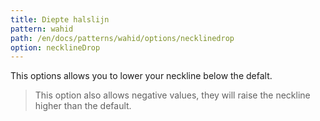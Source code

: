 ```yaml
---
title: Diepte halslijn
pattern: wahid
path: /en/docs/patterns/wahid/options/necklinedrop
option: necklineDrop
---
```


This options allows you to lower your neckline below the defalt.

> This option also allows negative values, they will raise the neckline higher than the default.